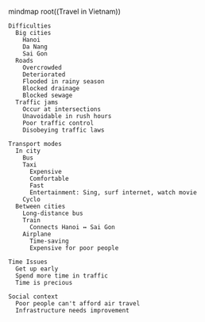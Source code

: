 mindmap
  root((Travel in Vietnam))

    Difficulties
      Big cities
        Hanoi
        Da Nang
        Sai Gon
      Roads
        Overcrowded
        Deteriorated
        Flooded in rainy season
        Blocked drainage
        Blocked sewage
      Traffic jams
        Occur at intersections
        Unavoidable in rush hours
        Poor traffic control
        Disobeying traffic laws

    Transport modes
      In city
        Bus
        Taxi
          Expensive
          Comfortable
          Fast
          Entertainment: Sing, surf internet, watch movie
        Cyclo
      Between cities
        Long-distance bus
        Train
          Connects Hanoi ↔ Sai Gon
        Airplane
          Time-saving
          Expensive for poor people

    Time Issues
      Get up early
      Spend more time in traffic
      Time is precious

    Social context
      Poor people can't afford air travel
      Infrastructure needs improvement